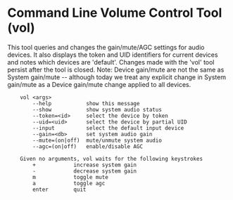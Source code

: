 # Command Line Volume Control Tool (vol)

This tool queries and changes the gain/mute/AGC settings for audio devices. It also displays the
token and UID identifiers for current devices and notes which devices are 'default'. Changes made
with the 'vol' tool persist after the tool is closed. Note: Device gain/mute are not the same as
System gain/mute -- although today we treat any explicit change in System gain/mute as a Device
gain/mute change applied to all devices.

```
    vol <args>
        --help           show this message
        --show           show system audio status
        --token=<id>     select the device by token
        --uid=<uid>      select the device by partial UID
        --input          select the default input device
        --gain=<db>      set system audio gain
        --mute=(on|off)  mute/unmute system audio
        --agc=(on|off)   enable/disable AGC

    Given no arguments, vol waits for the following keystrokes
        +            increase system gain
        -            decrease system gain
        m            toggle mute
        a            toggle agc
        enter        quit
```
